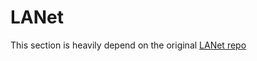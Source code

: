 # LANet

This section is heavily depend on the original [LANet repo](https://github.com/FDU-VTS/LANet/tree/main)
